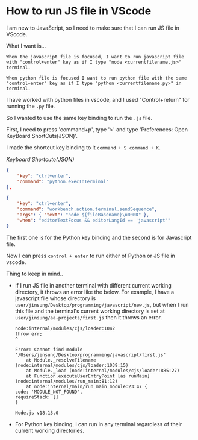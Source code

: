 # How to run JS file in VScode

I am new to JavaScript, so I need to make sure that I can run JS file in VScode.

What I want is...

```
When the javascript file is focused, I want to run javascript file with "control+enter" key as if I type "node <currentfilename.js>" terminal. 

When python file is focused I want to run python file with the same "control+enter" key as if I type "python <currentfilename.py>" in terminal.
```

I have worked with python files in vscode, and I used "Control+return" for running the `.py` file.

So I wanted to use the same key binding to run the `.js` file.

First, I need to press 'command+p', type '>' and type 'Preferences: Open KeyBoard ShortCuts(JSON)'.

I made the shortcut key binding to it `command + S command + K`.

<em>Keyboard Shortcute(JSON)</em>

```json
{
    "key": "ctrl+enter",
    "command": "python.execInTerminal"
},

{
    "key": "ctrl+enter",
    "command": "workbench.action.terminal.sendSequence",
    "args": { "text": "node ${fileBasename}\u000D" },
    "when": "editorTextFocus && editorLangId == 'javascript'"
}
```

The first one is for the Python key binding and the second is for Javascript file.

Now I can press `control + enter` to run either of Python or JS file in vscode.

Thing to keep in mind..

- If I run JS file in another terminal with different current working directory, it throws an error like the below. For example, I have a javascript file whose directory is `user/jinsung/Desktop/programming/javascript/new.js`, but when I run this file and the terminal's current working directory is set at `user/jinsung/aa-projects/first.js` then it throws an error.

    ```
    node:internal/modules/cjs/loader:1042
    throw err;
    ^

    Error: Cannot find module '/Users/jinsung/Desktop/programming/javascript/first.js'
        at Module._resolveFilename (node:internal/modules/cjs/loader:1039:15)
        at Module._load (node:internal/modules/cjs/loader:885:27)
        at Function.executeUserEntryPoint [as runMain] (node:internal/modules/run_main:81:12)
        at node:internal/main/run_main_module:23:47 {
    code: 'MODULE_NOT_FOUND',
    requireStack: []
    }

    Node.js v18.13.0
    ```

- For Python key binding, I can run in any terminal regardless of their current working directories.

